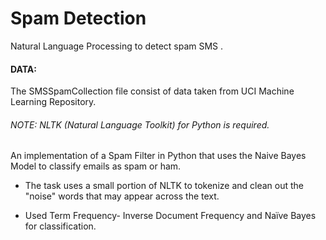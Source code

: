 # Spam Detection
Natural Language Processing to detect spam SMS .


#### DATA:
The SMSSpamCollection file consist of data taken from UCI Machine Learning Repository.


###### NOTE: NLTK (Natural Language Toolkit) for Python is required.

An implementation of a Spam Filter in Python that uses the Naive Bayes Model to classify emails as spam or ham.

 * The task uses a small portion of NLTK to tokenize and clean out the "noise" words that may appear across the text.

 * Used Term Frequency- Inverse Document Frequency  and Naïve Bayes for classification.
